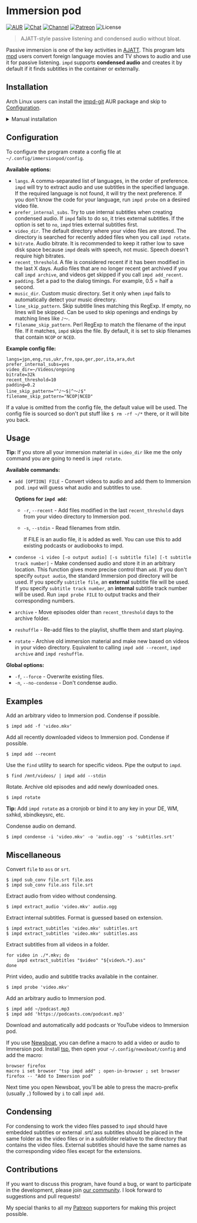 # Immersion pod

[![AUR](https://img.shields.io/badge/AUR-install-blue.svg)](https://aur.archlinux.org/packages/impd-git/)
[![Chat](https://img.shields.io/badge/chat-join-green)](https://tatsumoto-ren.github.io/blog/join-our-community.html)
[![Channel](https://shields.io/badge/channel-subscribe-blue?logo=telegram&color=3faee8)](https://t.me/ajatt_tools)
[![Patreon](https://img.shields.io/badge/patreon-support-orange)](https://www.patreon.com/bePatron?u=43555128)
![License](https://img.shields.io/github/license/Ajatt-Tools/impd)

> AJATT-style passive listening and condensed audio without bloat.

Passive immersion is one of the key activities in
[AJATT](https://tatsumoto.neocities.org/blog/foreword.html#all-japanese-all-the-time).
This program lets
[mpd](https://wiki.archlinux.org/index.php/Music_Player_Daemon)
users convert foreign language movies and TV shows to audio and use it for passive listening.
`impd` supports **condensed audio** and creates it by default
if it finds subtitles in the container or externally.

## Installation

Arch Linux users can install the
[impd-git](https://aur.archlinux.org/packages/impd-git/)
AUR package and skip to [Configuration](#configuration).

<details>

<summary>Manual installation</summary>

1) Install dependencies

    * Mandatory:
        * [mpd](https://wiki.archlinux.org/index.php/Music_Player_Daemon)
        * [FFmpeg](https://wiki.archlinux.org/index.php/FFmpeg)

    * Optional:
        * [mpc](https://archlinux.org/packages/extra/x86_64/mpc/) - Interaction with `mpd`.
        * [libnotify](https://archlinux.org/packages/extra/x86_64/libnotify/) - Desktop notifications.
        * [youtube-dl](https://wiki.archlinux.org/index.php/Youtube-dl) - Adding audio from Youtube.

2) Clone the repo
    ```
    $ git clone 'https://github.com/Ajatt-Tools/impd.git' ~/.local/share/impd
    ```
3) Link the `impd` executable somewhere in your `PATH`
    ```
    $ ln -s ~/.local/share/impd/impd ~/.local/bin/impd
    ```

</details>

## Configuration

To configure the program create a config file at `~/.config/immersionpod/config`.

**Available options:**

* `langs`.
  A comma-separated list of languages, in the order of preference.
  `impd` will try to extract audio and use subtitles in the specified language.
  If the required language is not found, it will try the next preference.
  If you don't know the code for your language, run `impd probe` on a desired video file.
* `prefer_internal_subs`. Try to use internal subtitles when creating condensed audio.
  If `impd` fails to do so, it tries external subtitles.
  If the option is set to `no`, `impd` tries external subtitles first.
* `video_dir`. The default directory where your video files are stored.
  The directory is searched for recently added files when you call `impd rotate`.
* `bitrate`. Audio bitrate.
  It is recommended to keep it rather low to save disk space because `impd` deals with speech, not music.
  Speech doesn't require high bitrates.
* `recent_threshold`. A file is considered recent if it has been modified in the last X days.
  Audio files that are no longer recent get archived if you call `impd archive`,
  and videos get skipped if you call `impd add_recent`.
* `padding`. Set a pad to the dialog timings. For example, 0.5 = half a second.
* `music_dir`. Custom music directory.
  Set it only when `impd` fails to automatically detect your music directory.
* `line_skip_pattern`. Skip subtitle lines matching this RegExp.
  If empty, no lines will be skipped.
Can be used to skip openings and endings by matching lines like `♪〜`.
* `filename_skip_pattern`. Perl RegExp to match the filename of the input file.
  If it matches, `impd` skips the file.
  By default, it is set to skip filenames that contain `NCOP` or `NCED`.

**Example config file:**

```
langs=jpn,eng,rus,ukr,fre,spa,ger,por,ita,ara,dut
prefer_internal_subs=yes
video_dir=~/Videos/ongoing
bitrate=32k
recent_threshold=10
padding=0.2
line_skip_pattern="^♪〜$|^〜♪$"
filename_skip_pattern="NCOP|NCED"
```

If a value is omitted from the config file, the default value will be used.
The config file is sourced so don't put stuff like `$ rm -rf ~/*` there, or it will bite you back.

## Usage

**Tip:** If you store all your immersion material in `video_dir` like me
the only command you are going to need is `impd rotate`.

**Available commands:**

* `add [OPTION] FILE` - Convert videos to audio and add them to Immersion pod.
  `impd` will guess what audio and subtitles to use.

  **Options for `impd add`:**

  * `-r`, `--recent` - Add files
    modified in the last `recent_threshold` days
    from your video directory to Immersion pod.
  * `-s`, `--stdin` - Read filenames from stdin.

    If FILE is an audio file, it is added as well.
    You can use this to add existing podcasts or audiobooks to impd.
* `condense -i video [-o output audio] [-s subtitle file] [-t subtitle track number]` - Make condensed audio and store it in an arbitrary location.
  This function gives more precise control than `add`.
  If you don't specify `output audio`, the standard Immersion pod directory will be used.
  If you specify `subtitle file`, an **external** subtitle file will be used.
  If you specify `subtitle track number`, an **internal** subtitle track number will be used.
  Run `impd probe FILE` to output tracks and their corresponding numbers.
* `archive` - Move episodes older than `recent_threshold` days to the archive folder.
* `reshuffle` - Re-add files to the playlist, shuffle them and start playing.
* `rotate` - Archive old immersion material and make new based on videos in your video directory.
  Equivalent to calling `impd add --recent`, `impd archive` and `impd reshuffle`.

**Global options:**

* `-f`, `--force` - Overwrite existing files.
* `-n`, `--no-condense` - Don't condense audio.

## Examples

Add an arbitrary video to Immersion pod. Condense if possible.

```
$ impd add -f 'video.mkv'
```

Add all recently downloaded videos to Immersion pod. Condense if possible.

```
$ impd add --recent
```

Use the `find` utility to search for specific videos.
Pipe the output to `impd`.

```
$ find /mnt/videos/ | impd add --stdin
```

Rotate.
Archive old episodes and add newly downloaded ones.

```
$ impd rotate
```

**Tip:** Add `impd rotate` as a cronjob or bind it to any key in your DE, WM, sxhkd, xbindkeysrc, etc.

Condense audio on demand.

```
$ impd condense -i 'video.mkv' -o 'audio.ogg' -s 'subtitles.srt'
```

## Miscellaneous

Convert `file` to `ass` or `srt`.

```
$ impd sub_conv file.srt file.ass
$ impd sub_conv file.ass file.srt
```

Extract audio from video without condensing.

```
$ impd extract_audio 'video.mkv' audio.ogg
```

Extract internal subtitles.
Format is guessed based on extension.

```
$ impd extract_subtitles 'video.mkv' subtitles.srt
$ impd extract_subtitles 'video.mkv' subtitles.ass
```

Extract subtitles from all videos in a folder.

```
for video in ./*.mkv; do
    impd extract_subtitles "$video" "${video%.*}.ass"
done
```

Print video, audio and subtitle tracks available in the container.

```
$ impd probe 'video.mkv'
```

Add an arbitrary audio to Immersion pod.

```
$ impd add ~/podcast.mp3
$ impd add 'https://podcasts.com/podcast.mp3'
```

Download and automatically add podcasts or YouTube videos to Immersion pod.

If you use
[Newsboat](https://wiki.archlinux.org/title/Newsboat),
you can define a macro to add a video or audio to Immersion pod.
Install
[tsp](https://aur.archlinux.org/packages/task-spooler/),
then open your `~/.config/newsboat/config` and add the macro:

```
browser firefox
macro i set browser "tsp impd add" ; open-in-browser ; set browser firefox -- "Add to Immersion pod"
```

Next time you open Newsboat,
you'll be able to press the macro-prefix (usually `,`) followed by `i` to call `impd add`.

## Condensing

For condensing to work the video files passed to `impd` should have embedded subtitles
or external .srt/.ass subtitles should be placed in the same folder as the video files
or in a subfolder relative to the directory that contains the video files.
External subtitles should have the same names as the corresponding video files except for the extensions.

## Contributions

If you want to discuss this program, have found a bug, or want to participate in the development,
please join [our community](https://tatsumoto-ren.github.io/blog/join-our-community.html).
I look forward to suggestions and pull requests!

My special thanks to all my
[Patreon](https://www.patreon.com/bePatron?u=43555128)
supporters for making this project possible.
